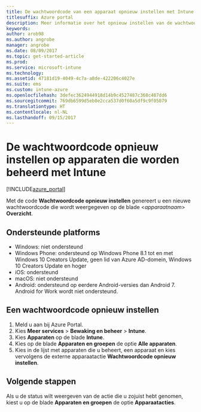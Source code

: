 ```yaml
---
title: De wachtwoordcode van een apparaat opnieuw instellen met Intune
titlesuffix: Azure portal
description: Meer informatie over het opnieuw instellen van de wachtwoordcode op apparaten die u beheert met Intune.
keywords: 
author: arob98
ms.author: angrobe
manager: angrobe
ms.date: 08/09/2017
ms.topic: get-started-article
ms.prod: 
ms.service: microsoft-intune
ms.technology: 
ms.assetid: 47181d19-4049-4c7a-a8de-422206c4027e
ms.suite: ems
ms.custom: intune-azure
ms.openlocfilehash: 3defec3624944918d14b9c4527487c368c487dd6
ms.sourcegitcommit: 769db6599d5eb0e2cca537d0f60a5df9c9f05079
ms.translationtype: HT
ms.contentlocale: nl-NL
ms.lasthandoff: 09/15/2017
---
```

# <a name="reset-the-passcode-on-intune-managed-devices"></a>De wachtwoordcode opnieuw instellen op apparaten die worden beheerd met Intune


[!INCLUDE[azure_portal](./includes/azure_portal.md)]

Met de code **Wachtwoordcode opnieuw instellen** genereert u een nieuwe wachtwoordcode die wordt weergegeven op de blade <*apparaatnaam*> **Overzicht**.

## <a name="supported-platforms"></a>Ondersteunde platforms

- Windows: niet ondersteund
- Windows Phone: ondersteund op Windows Phone 8.1 tot en met Windows 10 Creators Update, geen lid van Azure AD-domein, Windows 10 Creators Update en hoger
- iOS: ondersteund
- macOS: niet ondersteund
- Android: ondersteund op eerdere Android-versies dan Android 7. Android for Work wordt niet ondersteund.

## <a name="how-to-reset-a-passcode"></a>Een wachtwoordcode opnieuw instellen

1. Meld u aan bij Azure Portal.
2. Kies **Meer services** > **Bewaking en beheer** > **Intune**.
3. Kies **Apparaten** op de blade **Intune**.
4. Kies op de blade **Apparaten en groepen** de optie **Alle apparaten**.
5. Kies in de lijst met apparaten die u beheert, een apparaat en kies vervolgens de externe apparaatactie **Wachtwoordcode opnieuw instellen**.

## <a name="next-steps"></a>Volgende stappen

Als u de status wilt weergeven van de actie die u zojuist hebt genomen, kiest u op de blade **Apparaten en groepen** de optie **Apparaatacties**.
